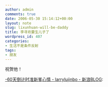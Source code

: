 ```yaml
---
author: admin
comments: true
date: 2006-05-30 15:14:12+00:00
layout: note
slug: lixunhuan-will-be-daddy
title: 李寻欢要生儿子了
wordpress_id: 407
categories:
- 生活不是条件反射
tags:
- 朋友
---
```


祝贺他！  

  

[-60天倒计时准新爹心情 - larrylujinbo - 新浪BLOG](http://blog.sina.com.cn/u/467a4bd1010003n1):

<blockquote>  

</blockquote>
